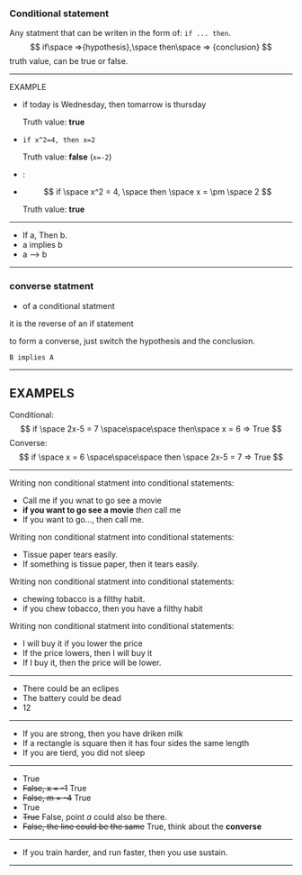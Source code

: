 ### Conditional statement

Any statment that can be writen in the form of: `if ... then`. 
$$
if\space =>{hypothesis},\space then\space => {conclusion}
$$
truth value, can be true or false. 

---

EXAMPLE

- if today is Wednesday, then tomarrow is thursday

  Truth value: **true**

- `if x^2=4, then x=2` 

  Truth value: **false** (`x=-2`)

- :

- $$
  if \space x^2 = 4, \space then \space x = \pm \space 2
  $$

  Truth value: **true**

---

- If a, Then b.
- a implies b
- a --> b

---

### converse statment

- of a conditional statment

it is the reverse of an if statement

to form a converse, just switch the hypothesis and the conclusion.

`B implies A`

---

## EXAMPELS

Conditional:
$$
if \space 2x-5 = 7 \space\space\space then\space x = 6 => True
$$
Converse:
$$
if \space x = 6 \space\space\space then \space 2x-5 = 7 => True
$$

---

Writing non conditional statment into conditional statements:

- Call me if you wnat to go see a movie
- **if you want to go see a movie** *then* call me
- If you want to go..., then call me.

Writing non conditional statment into conditional statements:

- Tissue paper tears easily.
- If something is tissue paper, then it tears easily.

Writing non conditional statment into conditional statements:

- chewing tobacco is a filthy habit.
- if you chew tobacco, then you have a filthy habit

Writing non conditional statment into conditional statements:

- I will buy it if you lower the price
- If the price lowers, then I will buy it
- If I buy it, then the price will be lower.

---

- There could be an eclipes
- The battery could be dead
- 12

---

- If you are strong, then you have driken milk
- If a rectangle is square then it has four sides the same length
- If you are tierd, you did not sleep

---

- True
- ~~False, x = -1~~ True
- ~~False, m = -4~~ True
- True
- ~~True~~ False, point _a_ could also be there.
- ~~False, the line could be the same~~ True, think about the **converse**

---

- If you train harder, and run faster, then you use sustain.

---



